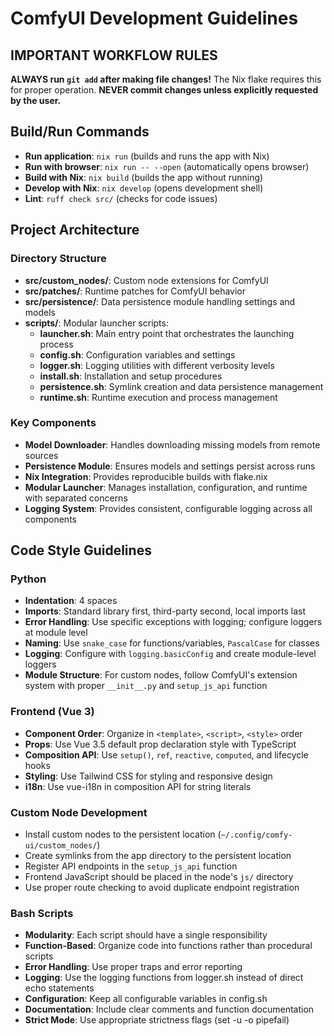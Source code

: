 # ComfyUI Development Guidelines

## IMPORTANT WORKFLOW RULES
**ALWAYS run `git add` after making file changes!** The Nix flake requires this for proper operation.
**NEVER commit changes unless explicitly requested by the user.**

## Build/Run Commands
- **Run application**: `nix run` (builds and runs the app with Nix)
- **Run with browser**: `nix run -- --open` (automatically opens browser)
- **Build with Nix**: `nix build` (builds the app without running)
- **Develop with Nix**: `nix develop` (opens development shell)
- **Lint**: `ruff check src/` (checks for code issues)

## Project Architecture

### Directory Structure
- **src/custom_nodes/**: Custom node extensions for ComfyUI
- **src/patches/**: Runtime patches for ComfyUI behavior
- **src/persistence/**: Data persistence module handling settings and models
- **scripts/**: Modular launcher scripts:
  - **launcher.sh**: Main entry point that orchestrates the launching process
  - **config.sh**: Configuration variables and settings
  - **logger.sh**: Logging utilities with different verbosity levels
  - **install.sh**: Installation and setup procedures
  - **persistence.sh**: Symlink creation and data persistence management
  - **runtime.sh**: Runtime execution and process management

### Key Components
- **Model Downloader**: Handles downloading missing models from remote sources
- **Persistence Module**: Ensures models and settings persist across runs
- **Nix Integration**: Provides reproducible builds with flake.nix
- **Modular Launcher**: Manages installation, configuration, and runtime with separated concerns
- **Logging System**: Provides consistent, configurable logging across all components

## Code Style Guidelines

### Python
- **Indentation**: 4 spaces
- **Imports**: Standard library first, third-party second, local imports last
- **Error Handling**: Use specific exceptions with logging; configure loggers at module level
- **Naming**: Use `snake_case` for functions/variables, `PascalCase` for classes
- **Logging**: Configure with `logging.basicConfig` and create module-level loggers
- **Module Structure**: For custom nodes, follow ComfyUI's extension system with proper `__init__.py` and `setup_js_api` function

### Frontend (Vue 3)
- **Component Order**: Organize in `<template>`, `<script>`, `<style>` order
- **Props**: Use Vue 3.5 default prop declaration style with TypeScript
- **Composition API**: Use `setup()`, `ref`, `reactive`, `computed`, and lifecycle hooks
- **Styling**: Use Tailwind CSS for styling and responsive design
- **i18n**: Use vue-i18n in composition API for string literals

### Custom Node Development
- Install custom nodes to the persistent location (`~/.config/comfy-ui/custom_nodes/`)
- Create symlinks from the app directory to the persistent location
- Register API endpoints in the `setup_js_api` function
- Frontend JavaScript should be placed in the node's `js/` directory
- Use proper route checking to avoid duplicate endpoint registration

### Bash Scripts
- **Modularity**: Each script should have a single responsibility
- **Function-Based**: Organize code into functions rather than procedural scripts
- **Error Handling**: Use proper traps and error reporting
- **Logging**: Use the logging functions from logger.sh instead of direct echo statements
- **Configuration**: Keep all configurable variables in config.sh
- **Documentation**: Include clear comments and function documentation
- **Strict Mode**: Use appropriate strictness flags (set -u -o pipefail)